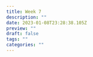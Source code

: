 ```yaml
---
title: Week 7
description: ""
date: 2023-01-08T23:28:38.105Z
preview: ""
draft: false
tags: ""
categories: ""
---
```

